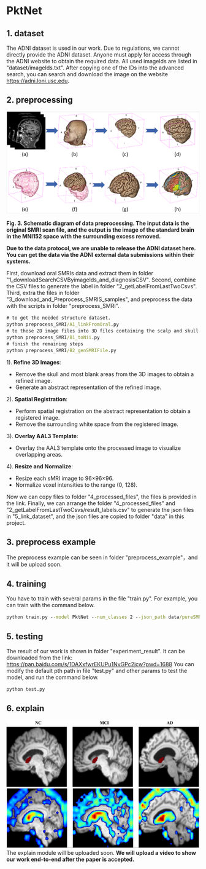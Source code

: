 # PktNet

## 1. dataset

The ADNI dataset is used in our work.
Due to regulations, we cannot directly provide the ADNI dataset. Anyone must apply for access through the ADNI website to obtain the required data.
All used imageIds are listed in "dataset/imageIds.txt". After copying one of the IDs into the advanced search, you can search and download the image on the website <https://adni.loni.usc.edu>.

## 2. preprocessing

![Alt text](images/preprocess.png)

**Fig. 3. Schematic diagram of data preprocessing. The input data is the original
SMRI scan file, and the output is the image of the standard brain in the
MNI152 space with the surrounding excess removed.**

**Due to the data protocol, we are unable to release the ADNI dataset here. You can get the data via the ADNI external data submissions within their systems.**

First, download oral SMRIs data and extract them in folder "1_downloadSearchCSVByimageIds_and_diagnosisCSV".
Second, combine the CSV files to generate the label in folder "2_getLabelFromLastTwoCsvs".
Third, extra the files in folder "3_download_and_Preprocess_SMRIS_samples", and preprocess the data with the scripts in folder "preprocess_SMRI".

```cmd
# to get the needed structure dataset.
python preprocess_SMRI/A1_linkFromOral.py 
# to these 2D image files into 3D files containing the scalp and skull
python preprocess_SMRI/B1_toNii.py 
# finish the remaining steps
python preprocess_SMRI/B2_genSMRIFile.py
```

1). **Refine 3D Images**:

- Remove the skull and most blank areas from the 3D images to obtain a refined image.
- Generate an abstract representation of the refined image.

2). **Spatial Registration**:

- Perform spatial registration on the abstract representation to obtain a registered image.
- Remove the surrounding white space from the registered image.

3). **Overlay AAL3 Template**:

- Overlay the AAL3 template onto the processed image to visualize overlapping areas.

4). **Resize and Normalize**:

- Resize each sMRI image to 96×96×96.
- Normalize voxel intensities to the range (0, 128).

Now we can copy files to folder "4_processed_files", the files is provided in the link.
Finally, we can arrange the folder "4_processed_files" and "2_getLabelFromLastTwoCsvs/result_labels.csv" to generate the json files in "5_link_dataset", and the json files are copied to folder "data" in this project.

## 3. preprocess example

The preprocess example can be seen in folder "preprocess_example"，and it will be upload soon.

## 4. training

You have to train with several params in the file "train.py". For example, you can train with the command below.

```cmd
python train.py --model PktNet --num_classes 2 --json_path data/pureSMRI_1207_threeStage/twoClass_5Fold/CNvsAD/fiveFold_3.json
```

## 5. testing

The result of our work is shown in folder "experiment_result". It can be downloaded from the link: https://pan.baidu.com/s/1DAXxfwrEKUPu1NvGPc2jcw?pwd=1688
You can modify the default pth path in file "test.py" and other params to test the model, and run the command below.

```cmd
python test.py
```

## 6. explain

![Alt text](images/visualization.png)
The explain module will be uploaded soon. **We will upload a video to show our work end-to-end after the paper is accepted.**

